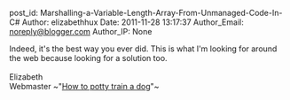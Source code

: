 post_id: Marshalling-a-Variable-Length-Array-From-Unmanaged-Code-In-C#
Author: elizabethhux
Date: 2011-11-28 13:17:37
Author_Email: noreply@blogger.com
Author_IP: None

Indeed, it&#39;s the best way you ever did. This is what I&#39;m looking for around the web because looking for a solution too.<br /><br />Elizabeth<br />Webmaster ~&quot;<a href="http://www.howtohousetrainpuppy.com/how-to-potty-train-a-dog/" rel="nofollow">How to potty train a dog</a>&quot;~
